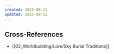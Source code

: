 ```yaml
---
created: 2025-08-11
updated: 2025-08-11
---
```



## Cross-References

- [[02_Worldbuilding/Lore/Sky Burial Traditions]]
